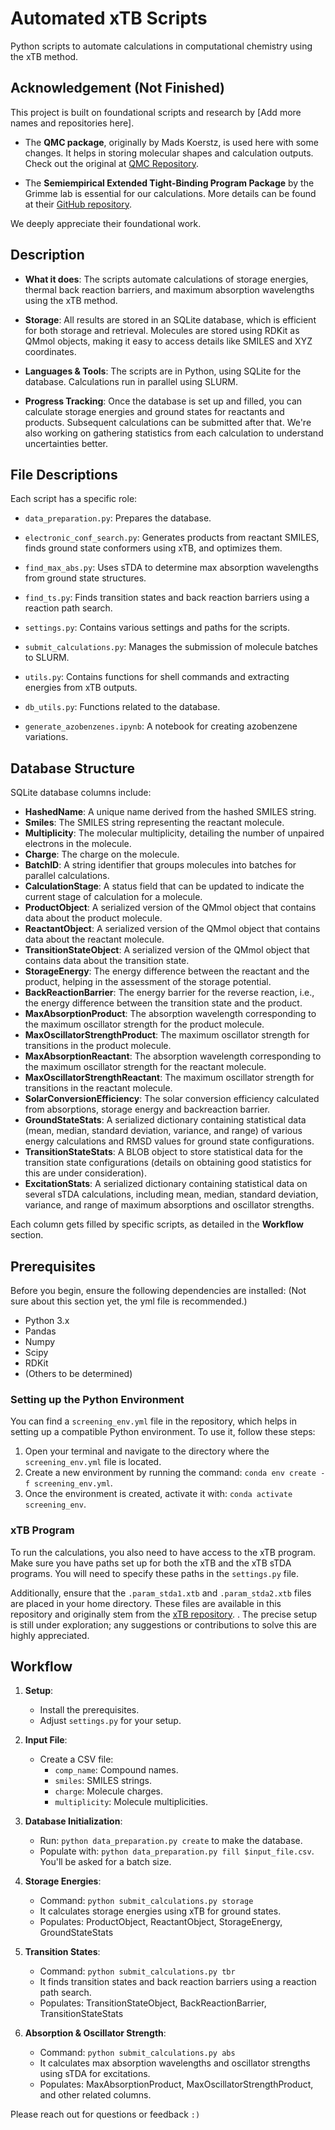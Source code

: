 # Automated xTB Scripts

Python scripts to automate calculations in computational chemistry using the xTB method.

## Acknowledgement (Not Finished)

This project is built on foundational scripts and research by [Add more names and repositories here]. 

- The **QMC package**, originally by Mads Koerstz, is used here with some changes. It helps in storing molecular shapes and calculation outputs. Check out the original at [QMC Repository](https://github.com/koerstz/QMC).
  
- The **Semiempirical Extended Tight-Binding Program Package** by the Grimme lab is essential for our calculations. More details can be found at their [GitHub repository](https://github.com/grimme-lab/xtb). 

We deeply appreciate their foundational work.

## Description

- **What it does**: The scripts automate calculations of storage energies, thermal back reaction barriers, and maximum absorption wavelengths using the xTB method.
  
- **Storage**: All results are stored in an SQLite database, which is efficient for both storage and retrieval. Molecules are stored using RDKit as QMmol objects, making it easy to access details like SMILES and XYZ coordinates.
  
- **Languages & Tools**: The scripts are in Python, using SQLite for the database. Calculations run in parallel using SLURM.

- **Progress Tracking**: Once the database is set up and filled, you can calculate storage energies and ground states for reactants and products. Subsequent calculations can be submitted after that. We're also working on gathering statistics from each calculation to understand uncertainties better.

## File Descriptions

Each script has a specific role:

- `data_preparation.py`: Prepares the database.
  
- `electronic_conf_search.py`: Generates products from reactant SMILES, finds ground state conformers using xTB, and optimizes them.
  
- `find_max_abs.py`: Uses sTDA to determine max absorption wavelengths from ground state structures.
  
- `find_ts.py`: Finds transition states and back reaction barriers using a reaction path search.
  
- `settings.py`: Contains various settings and paths for the scripts.
  
- `submit_calculations.py`: Manages the submission of molecule batches to SLURM.
  
- `utils.py`: Contains functions for shell commands and extracting energies from xTB outputs.
  
- `db_utils.py`: Functions related to the database.
  
- `generate_azobenzenes.ipynb`: A notebook for creating azobenzene variations.

## Database Structure

SQLite database columns include:

- **HashedName**: A unique name derived from the hashed SMILES string.
- **Smiles**: The SMILES string representing the reactant molecule.
- **Multiplicity**: The molecular multiplicity, detailing the number of unpaired electrons in the molecule.
- **Charge**: The charge on the molecule.
- **BatchID**: A string identifier that groups molecules into batches for parallel calculations.
- **CalculationStage**: A status field that can be updated to indicate the current stage of calculation for a molecule.
- **ProductObject**: A serialized version of the QMmol object that contains data about the product molecule.
- **ReactantObject**: A serialized version of the QMmol object that contains data about the reactant molecule.
- **TransitionStateObject**: A serialized version of the QMmol object that contains data about the transition state.
- **StorageEnergy**: The energy difference between the reactant and the product, helping in the assessment of the storage potential.
- **BackReactionBarrier**: The energy barrier for the reverse reaction, i.e., the energy difference between the transition state and the product.
- **MaxAbsorptionProduct**: The absorption wavelength corresponding to the maximum oscillator strength for the product molecule.
- **MaxOscillatorStrengthProduct**: The maximum oscillator strength for transitions in the product molecule.
- **MaxAbsorptionReactant**: The absorption wavelength corresponding to the maximum oscillator strength for the reactant molecule.
- **MaxOscillatorStrengthReactant**: The maximum oscillator strength for transitions in the reactant molecule.
- **SolarConversionEfficiency**: The solar conversion efficiency calculated from absorptions, storage energy and backreaction barrier.
- **GroundStateStats**: A serialized dictionary containing statistical data (mean, median, standard deviation, variance, and range) of various energy calculations and RMSD values for ground state configurations.
- **TransitionStateStats**: A BLOB object to store statistical data for the transition state configurations (details on obtaining good statistics for this are under consideration).
- **ExcitationStats**: A serialized dictionary containing statistical data on several sTDA calculations, including mean, median, standard deviation, variance, and range of maximum absorptions and oscillator strengths.

Each column gets filled by specific scripts, as detailed in the **Workflow** section.

## Prerequisites

Before you begin, ensure the following dependencies are installed:
(Not sure about this section yet, the yml file is recommended.)
- Python 3.x
- Pandas
- Numpy
- Scipy
- RDKit
- (Others to be determined)

### Setting up the Python Environment

You can find a `screening_env.yml` file in the repository, which helps in setting up a compatible Python environment. To use it, follow these steps:

1. Open your terminal and navigate to the directory where the `screening_env.yml` file is located.
2. Create a new environment by running the command: `conda env create -f screening_env.yml`.
3. Once the environment is created, activate it with: `conda activate screening_env`.

### xTB Program

To run the calculations, you also need to have access to the xTB program. Make sure you have paths set up for both the xTB and the xTB sTDA programs. You will need to specify these paths in the `settings.py` file.

Additionally, ensure that the `.param_stda1.xtb` and `.param_stda2.xtb` files are placed in your home directory. These files are available in this repository and originally stem from the [xTB repository](https://github.com/grimme-lab/xtb). . The precise setup is still under exploration; any suggestions or contributions to solve this are highly appreciated.

## Workflow

1. **Setup**:
   - Install the prerequisites.
   - Adjust `settings.py` for your setup.
   
2. **Input File**:
   - Create a CSV file:
     - `comp_name`: Compound names.
     - `smiles`: SMILES strings.
     - `charge`: Molecule charges.
     - `multiplicity`: Molecule multiplicities.

3. **Database Initialization**:
   - Run: `python data_preparation.py create` to make the database.
   - Populate with: `python data_preparation.py fill $input_file.csv`. You'll be asked for a batch size.

4. **Storage Energies**:
   - Command: `python submit_calculations.py storage`
   - It calculates storage energies using xTB for ground states.
   - Populates: ProductObject, ReactantObject, StorageEnergy, GroundStateStats

5. **Transition States**:
   - Command: `python submit_calculations.py tbr`
   - It finds transition states and back reaction barriers using a reaction path search.
   - Populates: TransitionStateObject, BackReactionBarrier, TransitionStateStats

6. **Absorption & Oscillator Strength**:
   - Command: `python submit_calculations.py abs`
   - It calculates max absorption wavelengths and oscillator strengths using sTDA for excitations.
   - Populates: MaxAbsorptionProduct, MaxOscillatorStrengthProduct, and other related columns.

Please reach out for questions or feedback `:)`
